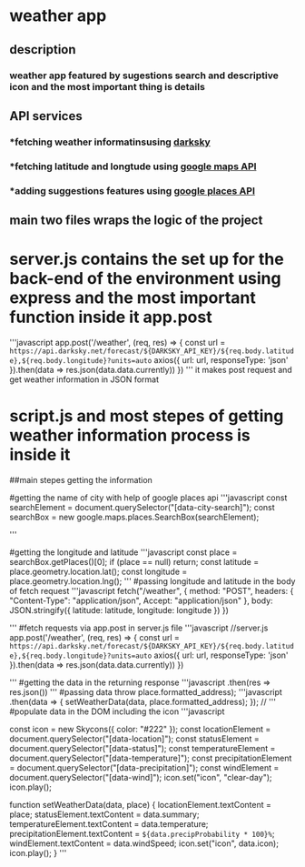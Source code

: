 # weather app

## description

### weather app featured by sugestions search and descriptive icon and the most important thing is details

## API services

### \*fetching weather informatinsusing [darksky](https://darksky.net/dev)

### \*fetching latitude and longtude using [google maps API](https://maps.googleapis.com/maps/api/)

### \*adding suggestions features using [google places API](https://cloud.google.com/maps-platform/places/)

## main two files wraps the logic of the project

# server.js contains the set up for the back-end of the environment using express and the most important function inside it app.post

'''javascript
app.post('/weather', (req, res) => {
const url = `https://api.darksky.net/forecast/${DARKSKY_API_KEY}/${req.body.latitude},${req.body.longitude}?units=auto`
axios({
url: url,
responseType: 'json'
}).then(data => res.json(data.data.currently))
})
'''
it makes post request and get weather information in JSON format

# script.js and most stepes of getting weather information process is inside it

##main stepes getting the information

#getting the name of city with help of google places api
'''javascript
const searchElement = document.querySelector("[data-city-search]");
const searchBox = new google.maps.places.SearchBox(searchElement);

'''

#getting the longitude and latitude
'''javascript
const place = searchBox.getPlaces()[0];
if (place == null) return;
const latitude = place.geometry.location.lat();
const longitude = place.geometry.location.lng();
'''
#passing longitude and latitude in the body of fetch request
'''javascript
fetch("/weather", {
method: "POST",
headers: {
"Content-Type": "application/json",
Accept: "application/json"
},
body: JSON.stringify({
latitude: latitude,
longitude: longitude
})
})

'''
#fetch requests via app.post in server.js file
'''javascript
//server.js
app.post('/weather', (req, res) => {
const url = `https://api.darksky.net/forecast/${DARKSKY_API_KEY}/${req.body.latitude},${req.body.longitude}?units=auto`
axios({
url: url,
responseType: 'json'
}).then(data => res.json(data.data.currently))
})

'''
#getting the data in the returning response
'''javascript
.then(res => res.json())
'''
#passing data throw place.formatted_address);
'''javascript
.then(data => {
setWeatherData(data, place.formatted_address);
});
//
'''
#populate data in the DOM including the icon
'''javascript

const icon = new Skycons({ color: "#222" });
const locationElement = document.querySelector("[data-location]");
const statusElement = document.querySelector("[data-status]");
const temperatureElement = document.querySelector("[data-temperature]");
const precipitationElement = document.querySelector("[data-precipitation]");
const windElement = document.querySelector("[data-wind]");
icon.set("icon", "clear-day");
icon.play();

function setWeatherData(data, place) {
locationElement.textContent = place;
statusElement.textContent = data.summary;
temperatureElement.textContent = data.temperature;
precipitationElement.textContent = `${data.precipProbability * 100}%`;
windElement.textContent = data.windSpeed;
icon.set("icon", data.icon);
icon.play();
}
'''
